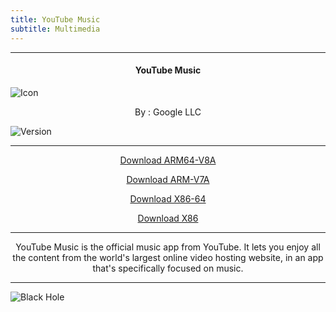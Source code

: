 ```yaml
---
title: YouTube Music
subtitle: Multimedia
---
```

---

<h4> <p align="center"> YouTube Music </p> </h4>

![Icon](https://rb.gy/dzt9jx)

<p align="center"> By : Google LLC </p>

![Version](https://rb.gy/xps79)

---

<p align ="center">
<a href="https://clk.asia/PqpVgeJ" class="btn btn-outline-success"> Download ARM64-V8A </a>
</p>

<p align ="center">
<a href="https://clk.asia/koEO" class="btn btn-outline-success"> Download ARM-V7A </a>
</p>

<p align ="center">
<a href="https://clk.asia/qCYCkIaB" class="btn btn-outline-success"> Download X86-64 </a>
</p>

<p align ="center">
<a href="https://clk.asia/IeqAX" class="btn btn-outline-success"> Download X86 </a>
</p>

---

<p align="center">
YouTube Music is the official music app from YouTube. It lets you enjoy all the content from the world's largest online video hosting website, in an app that's specifically focused on music.
</p>

---

![Black Hole](https://rb.gy/z0dyyw)
